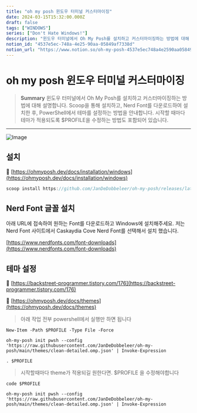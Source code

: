 ```yaml
---
title: "oh my posh 윈도우 터미널 커스터마이징"
date: 2024-03-15T15:32:00.000Z
draft: false
tags: ["WINDOWS"]
series: ["Don't Hate Windows!"]
description: "윈도우 터미널에서 Oh My Posh를 설치하고 커스터마이징하는 방법에 대해 설명합니다. Scoop을 통해 설치하고, Nerd Font를 다운로드하여 설치한 후, PowerShell에서 테마를 설정하는 방법을 안내합니다. 시작할 때마다 테마가 적용되도록 $PROFILE을 수정하는 방법도 포함되어 있습니다."
notion_id: "4537e5ec-748a-4e25-90aa-05849af7338d"
notion_url: "https://www.notion.so/oh-my-posh-4537e5ec748a4e2590aa05849af7338d"
---
```


# oh my posh 윈도우 터미널 커스터마이징

> **Summary**
> 윈도우 터미널에서 Oh My Posh를 설치하고 커스터마이징하는 방법에 대해 설명합니다. Scoop을 통해 설치하고, Nerd Font를 다운로드하여 설치한 후, PowerShell에서 테마를 설정하는 방법을 안내합니다. 시작할 때마다 테마가 적용되도록 $PROFILE을 수정하는 방법도 포함되어 있습니다.

---

![Image](https://prod-files-secure.s3.us-west-2.amazonaws.com/09ccd4d5-876c-4bba-bbdf-cc77a0a11257/02dacd6c-c3c0-461b-a799-18cf12448ecc/Untitled.png?X-Amz-Algorithm=AWS4-HMAC-SHA256&X-Amz-Content-Sha256=UNSIGNED-PAYLOAD&X-Amz-Credential=ASIAZI2LB4667FIJJBQK%2F20250724%2Fus-west-2%2Fs3%2Faws4_request&X-Amz-Date=20250724T083621Z&X-Amz-Expires=3600&X-Amz-Security-Token=IQoJb3JpZ2luX2VjEAAaCXVzLXdlc3QtMiJHMEUCIQCIIsroEer%2FjQK9XUQ%2BXl%2Bd0bC53SIv9B4rWTvgHFkW3QIgGSyTz5oI5kEseGBmc7y15IT28cwIdUhp0R26WtT%2BFioq%2FwMIKRAAGgw2Mzc0MjMxODM4MDUiDPKV%2FupTjWXS%2BOOZlircA%2FOrpGNS0jliPquuyU38FWSfTZUlZ9Ts0uUIQss7k1w%2F%2BvlsXnmEkX3twmCNiPhgqmcxgZsmFo7FBKe5B%2Fe8aZ%2FA9y7kCus%2B07BiJ5NCF9AYjKSe1fUGNaJitT8sApvPORZHmvJ%2BYbxnTh5SiIgdfDofUEXE4hn32UDZxXcE%2Fm7brmWCyVo7LaYkwhj3%2BSaiLjs5fEEjis5e0rqWy050JBpR5vBQxBNQo87QIELANDCEvqDfNguwLmxRFS0HnLPnajgfR%2Bacr0agGzS5FLzp4ysmG6IxZV3BGisSBgKKvS61EK5e4FWXozuhRbDIKsozZTjAbDi%2Bog5Mv4CRHxJFUYXnRKvqm9DViRV%2BFVqcqQFprHpuCRp6eR1xXu88MtLxNMmHkOjxykMJmVKZzyLRERuV9qK6qq7MohzB2X3omy5GuCEQEsMuQtxp%2Be2crftIQg0BvjtSHGzk0Xm1U5dijNpHPWv8usARNAZMTV8cy%2F%2Fs1wtziRodHNeDWwRhV%2BxV2h%2FAkO6oHYU2V13VNeaCKqaJSOKKGDNMXTUXZ2%2BiGAyWn6Vf57JixiA1jiAQmFphr8RMlzgyySyyl0p%2FQvUhhBzu8BfYywXQaJwf7%2BR65cEKQ3wk7nvC2jLwZoGeMIzPh8QGOqUBjTFxqFj1pKglPkoHBo3QV7ZgsypGIZN7XkTtNrtQaYzfzSosajCM%2FE3zjRAwtn4SfA2Ekh%2F5Jk0VVXvz1w6x6%2FBt1gyINEoQL%2BEcZXwkrA8rqC0qbWb%2Bzicmh6lg5GYuQnImEtOOgOLGJXQtfH%2F5co3a2vqbPpfImN4CFpexKq44XAuaFuYbRQL4oR%2FhulinNWVlFl4780Rkv19SrVFYRghV%2B4i1&X-Amz-Signature=0088f04228c2246a3dd143a1bd4b0256ba79cffd9d298847fb826f36cf340512&X-Amz-SignedHeaders=host&x-amz-checksum-mode=ENABLED&x-id=GetObject)

## 설치

🔗 [https://ohmyposh.dev/docs/installation/windows](https://ohmyposh.dev/docs/installation/windows)

```javascript
scoop install https://github.com/JanDeDobbeleer/oh-my-posh/releases/latest/download/oh-my-posh.json
```

## Nerd Font 글꼴 설치

아래 URL에 접속하여 원하는 Font를 다운로드하고 Windows에 설치해주세요. 저는 Nerd Font 사이트에서 Caskaydia Cove Nerd Font를 선택해서 설치 했습니다.

[https://www.nerdfonts.com/font-downloads](https://www.nerdfonts.com/font-downloads)

## 테마 설정

🔗 [https://backstreet-programmer.tistory.com/176](https://backstreet-programmer.tistory.com/176)

🔗 [https://ohmyposh.dev/docs/themes](https://ohmyposh.dev/docs/themes)

> 아래 작업 전부 powershell에서 실행만 하면 됩니다

```livescript
New-Item -Path $PROFILE -Type File -Force
```

```livescript
oh-my-posh init pwsh --config 'https://raw.githubusercontent.com/JanDeDobbeleer/oh-my-posh/main/themes/clean-detailed.omp.json' | Invoke-Expression
```

```livescript
. $PROFILE
```

> 시작할때마다 theme가 적용되길 원한다면. $PROFILE 을 수정해야합니다

```livescript
code $PROFILE
```

```livescript
oh-my-posh init pwsh --config 'https://raw.githubusercontent.com/JanDeDobbeleer/oh-my-posh/main/themes/clean-detailed.omp.json' | Invoke-Expression
```

